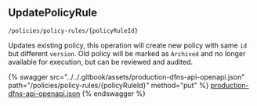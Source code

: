 
## UpdatePolicyRule
`/policies/policy-rules/{policyRuleId}`

Updates existing policy, this operation will create new policy with same `id` but different `version`. Old policy will be marked as `Archived` and no longer available for execution, but can be reviewed and audited.

{% swagger src="../../.gitbook/assets/production-dfns-api-openapi.json" path="/policies/policy-rules/{policyRuleId}" method="put" %}
[production-dfns-api-openapi.json](../../.gitbook/assets/production-dfns-api-openapi.json)
{% endswagger %}
